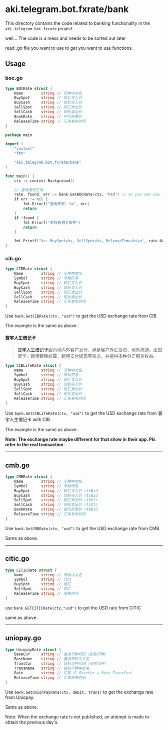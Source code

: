 # aki.telegram.bot.fxrate/bank

This directory contains the code related to banking functionality in the `aki.telegram.bot.fxrate` project.

well... The code is a mess and needs to be sorted out later

read .go file you want to use to get you want to use functions.

## Usage

### boc.go

```go
type BOCRate struct {
	Name        string // 币种中文名
	BuySpot     string // 现汇买入价
	BuyCash     string // 现钞买入价
	SellSpot    string // 现汇卖出价
	SellCash    string // 现钞卖出价
	BankRate    string // 中行折算价
	ReleaseTime string // 汇率发布时间
}
```

```go
package main

import (
	"context"
	"fmt"

	"aki.telegram.bot.fxrate/bank"
)

func main() {
	ctx := context.Background()

	// 查询港元汇率
	rate, found, err := bank.GetBOCRate(ctx, "hkd") // or you can use "港元" or "HKD"
	if err != nil {
		fmt.Errorf("查询失败: %v", err)
		return
	}
	if !found {
		fmt.Errorf("未找到相关币种")
		return
	}

	fmt.Printf("%s: BuySpot=%s, SellSpot=%s, ReleaseTime=%s\n", rate.Name, rate.BuySpot, rate.SellSpot, rate.ReleaseTime)
}
```

### cib.go

```go
type CIBRate struct {
	Name        string // 币种中文名
	Symbol      string // 币种符号
	BuySpot     string // 现汇买入价
	BuyCash     string // 现钞买入价
	SellSpot    string // 现汇卖出价
	SellCash    string // 现钞卖出价
	ReleaseTime string // 汇率发布时间
}
```

Use `bank.GetCIBRate(ctx, "usd")` to get the USD exchange rate from CIB.

The example is the same as above.

#### 寰宇人生借记卡

> [寰宇人生借记卡](https://mobile.cib.com.cn/app/abroad/intro/debit.html)面向境内外客户发行，满足客户外汇投资、境外旅游、出国留学、跨境薪酬结算、跨境支付提现等需求，并提供多种外汇服务权益。

```go
type CIBLifeRate struct {
	Name        string // 币种中文名
	Symbol      string // 币种符号
	BuySpot     string // 现汇买入价
	BuyCash     string // 现钞买入价
	SellSpot    string // 现汇卖出价
	SellCash    string // 现钞卖出价
	ReleaseTime string // 汇率发布时间
}
```

Use `bank.GetCIBLifeRate(ctx, "usd")` to get the USD exchange rate from 寰宇人生借记卡 with CIB.

The example is the same as above.

**Note: The exchange rate maybe different for that show in their app. Pls refer to the real transaction.**

---

## cmb.go

```go
type CMBRate struct {
	Name        string // 币种中文名
	Symbol      string // 币种代码
	BuySpot     string // 现汇买入价 rthBid
	BuyCash     string // 现钞买入价 rtcBid
	SellSpot    string // 现汇卖出价 rthOfr
	SellCash    string // 现钞卖出价 rtcOfr
	BankRate    string // 招行折算价 rtbBid
	ReleaseTime string // 汇率发布时间
}
```

Use `bank.GetCMBRate(ctx, "usd")` to get the USD exchange rate from CMB.

Same as above.

---

## citic.go

```go
type CITICRate struct {
	Name        string // 币种中文名
	Symbol      string // 代码
	BuySpot     string // 结汇
	SellSpot    string // 购汇
	ReleaseTime string // 发布时间
}
```

use `bank.GETCITICRate(ctx,"usd")` to get the USD rate from CITIC

same as above

---

## uniopay.go

```go
type UniopayRate struct {
	BaseCur     string // 基准币种代码（扣账币种）
	BaseName    string // 基准币种中文名
	TransCur    string // 目标币种代码（交易币种）
	TransName   string // 目标币种中文名
	Rate        string // 汇率（1 BaseCur = Rate TransCur）
	ReleaseTime string // 汇率发布时间
}
```

Use `bank.GetUnionPayRate(ctx, debit, trans)` to get the exchange rate from Uniopay.

Same as above.

Note: When the exchange rate is not published, an attempt is made to obtain the previous day's.
